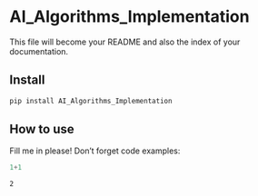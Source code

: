 # AI_Algorithms_Implementation

<!-- WARNING: THIS FILE WAS AUTOGENERATED! DO NOT EDIT! -->

This file will become your README and also the index of your
documentation.

## Install

``` sh
pip install AI_Algorithms_Implementation
```

## How to use

Fill me in please! Don’t forget code examples:

``` python
1+1
```

    2
